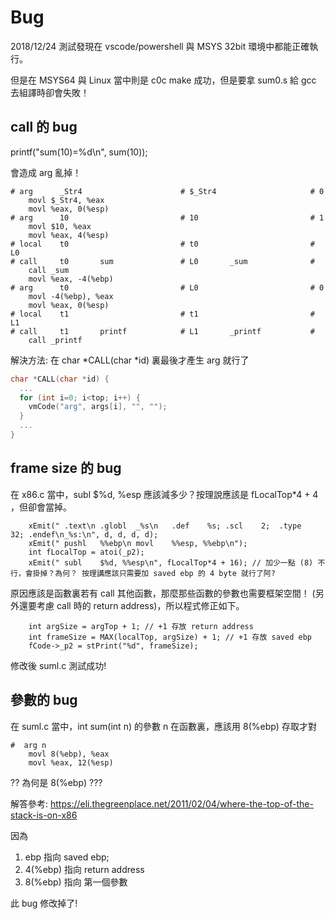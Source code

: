 # Bug

2018/12/24 測試發現在 vscode/powershell 與 MSYS 32bit 環境中都能正確執行。

但是在 MSYS64 與 Linux 當中則是 c0c make 成功，但是要拿 sum0.s 給 gcc 去組譯時卻會失敗！


## call 的 bug

  printf("sum(10)=%d\n", sum(10));

會造成 arg 亂掉！

```
# arg      _Str4                      # $_Str4                     # 0       
	movl $_Str4, %eax
	movl %eax, 0(%esp)
# arg      10                         # 10                         # 1       
	movl $10, %eax
	movl %eax, 4(%esp)
# local    t0                         # t0                         # L0      
# call     t0       sum               # L0       _sum              #         
	call _sum
	movl %eax, -4(%ebp)
# arg      t0                         # L0                         # 0       
	movl -4(%ebp), %eax
	movl %eax, 0(%esp)
# local    t1                         # t1                         # L1      
# call     t1       printf            # L1       _printf           #         
	call _printf
```

解決方法: 在 char *CALL(char *id) 裏最後才產生 arg 就行了

```c
char *CALL(char *id) {
  ...
  for (int i=0; i<top; i++) {
    vmCode("arg", args[i], "", "");
  }
  ...
}
```

## frame size 的 bug

在 x86.c 當中，subl $%d, %esp 應該減多少？按理說應該是 fLocalTop*4 + 4 ，但卻會當掉。

```
    xEmit("	.text\n	.globl	_%s\n	.def	%s;	.scl	2;	.type	32;	.endef\n_%s:\n", d, d, d, d);
    xEmit("	pushl	%%ebp\n	movl	%%esp, %%ebp\n");
    int fLocalTop = atoi(_p2);
    xEmit("	subl	$%d, %%esp\n", fLocalTop*4 + 16); // 加少一點 (8) 不行，會掛掉？為何？ 按理講應該只需要加 saved ebp 的 4 byte 就行了阿?
```

原因應該是函數裏若有 call 其他函數，那麼那些函數的參數也需要框架空間！  (另外還要考慮 call 時的 return address)，所以程式修正如下。

```
    int argSize = argTop + 1; // +1 存放 return address
    int frameSize = MAX(localTop, argSize) + 1; // +1 存放 saved ebp
    fCode->_p2 = stPrint("%d", frameSize);
```

修改後 suml.c 測試成功!

## 參數的 bug

在 suml.c 當中，int sum(int n) 的參數 n 在函數裏，應該用  8(%ebp) 存取才對

```
#  arg n  
	movl 8(%ebp), %eax
	movl %eax, 12(%esp)
```

?? 為何是  8(%ebp) ???

解答參考: https://eli.thegreenplace.net/2011/02/04/where-the-top-of-the-stack-is-on-x86

因為 

1. ebp 指向 saved ebp;
2. 4(%ebp) 指向 return address
3. 8(%ebp) 指向 第一個參數

此 bug 修改掉了!







